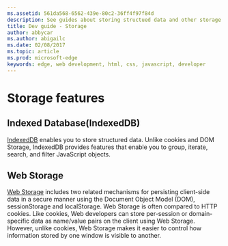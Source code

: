 ```yaml
---
ms.assetid: 561da568-6562-439e-80c2-36ff4f97f84d
description: See guides about storing structued data and other storage mechanisms for data.
title: Dev guide - Storage
author: abbycar
ms.author: abigailc
ms.date: 02/08/2017
ms.topic: article
ms.prod: microsoft-edge
keywords: edge, web development, html, css, javascript, developer
---
```


# Storage features

## Indexed Database(IndexedDB)
[IndexedDB](./storage/IndexedDB.md) enables you to store structured data. Unlike cookies and DOM Storage, IndexedDB provides features that enable you to group, iterate, search, and filter JavaScript objects.

## Web Storage
[Web Storage](./storage/web-and-offline-storage.md) includes two related mechanisms for persisting client-side data in a secure manner using the Document Object Model (DOM), sessionStorage and localStorage. Web Storage is often compared to HTTP cookies. Like cookies, Web developers can store per-session or domain-specific data as name/value pairs on the client using Web Storage. However, unlike cookies, Web Storage makes it easier to control how information stored by one window is visible to another. 
